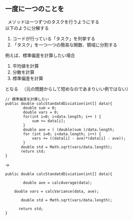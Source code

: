 ## 一度に一つのことを
  
メソッドは一つずつのタスクを行うようにする  
以下のように分解する    

1. コードが行っている「タスク」を列挙する  
2. 「タスク」を一つ一つの簡易な関数、領域に分割する  
  
例えば、標準偏差を計算したい場合  

1. 平均値を計算  
2. 分散を計算  
3. 標準偏差を計算  

となる  
（元の問題からして短めなのであまりいい例ではない）  

```
// 標準偏差を計算したい
public double calcStandatdDiviation(int[] data){
        double sum = 0;
        double vars = 0;
        for(int i=0; i<data.length; i++ ) {
            sum += data[i];
        }
        double ave = ( (double)sum )/data.length;
        for (int i=0; i<data.length; i++) {
            vars += ((data[i] - ave)*(data[i] - ave));
        }
       double std = Math.sqrt(vars/data.length);
       return std;
}
```

->  

```
public double calcStandatdDiviation(int[] data){

        double ave = calcAverage(data);
	
	double vars = calcVariance(data, ave);

       double std = Math.sqrt(vars/data.length);
 
      return std;
}
```
